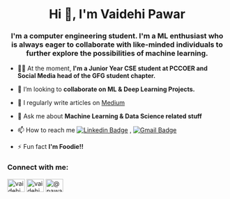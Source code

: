 <h1 align="center">Hi 👋, I'm Vaidehi Pawar</h1>
<h3 align="center">I'm a computer engineering student. I'm a ML enthusiast who is always eager to collaborate with like-minded individuals to further explore the possibilities of machine learning.</h3>

- 👩‍🎓 At the moment, **I'm a Junior Year CSE student at PCCOER and Social Media head of the GFG student chapter.**

- 👯 I’m looking to **collaborate on ML & Deep Learning Projects.**

- 📝 I regularly write articles on [Medium](Medium)

- 💬 Ask me about **Machine Learning & Data Science related stuff**

- 📫 How to reach me [![Linkedin Badge](https://img.shields.io/badge/-LinkedIn-blue?style=flat-square&logo=Linkedin&logoColor=white&link=)](https://www.linkedin.com/in/vaidehi-pawar-10b48b213/) 
, [![Gmail Badge](https://img.shields.io/badge/-Gmail-c14438?style=flat-square&logo=Gmail&logoColor=white&link=mailto:shuklaraghav321.com)](mailto:pawar.vaidehi613@gmail.com)

- ⚡ Fun fact **I'm Foodie!!**

<h3 align="left">Connect with me:</h3>
<p align="left">
<a href="https://twitter.com/vaidehi613" target="blank"><img align="center" src="https://raw.githubusercontent.com/rahuldkjain/github-profile-readme-generator/master/src/images/icons/Social/twitter.svg" alt="vaidehi613" height="30" width="40" /></a>
<a href="https://linkedin.com/in/vaidehi pawar" target="blank"><img align="center" src="https://raw.githubusercontent.com/rahuldkjain/github-profile-readme-generator/master/src/images/icons/Social/linked-in-alt.svg" alt="vaidehi pawar" height="30" width="40" /></a>
<a href="https://medium.com/@pawar vaidehi" target="blank"><img align="center" src="https://raw.githubusercontent.com/rahuldkjain/github-profile-readme-generator/master/src/images/icons/Social/medium.svg" alt="@pawar vaidehi" height="30" width="40" /></a>
</p>

